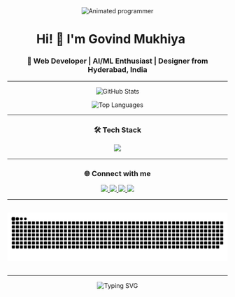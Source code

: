 <!-- Hero Banner with Animated GIF -->
<div align="center">
  <img src="https://cdn.dribbble.com/users/1162077/screenshots/3848914/programmer.gif" width="320" alt="Animated programmer" />
</div>

<h1 align="center">
  Hi! 👋 I'm <b>Govind Mukhiya</b>
  <svg
    width="24" height="24" viewBox="0 0 24 24" style="vertical-align:middle;">
    <text x="0" y="20" font-size="20" font-family="Segoe UI Emoji">👋</text>
    <animateTransform
      attributeName="transform"
      type="rotate"
      from="0 12 12"
      to="15 12 12"
      begin="0s"
      dur="1.5s"
      repeatCount="indefinite"
      additive="sum"
      direction="alternate"/>
  </svg>
</h1>

<h3 align="center">
  🚀 Web Developer | AI/ML Enthusiast | Designer from Hyderabad, India
</h3>

---

<!-- GitHub Stats with Neon Glow Animated SVG (external hosted) -->
<div align="center">
  <img
    src="https://github-readme-stats.vercel.app/api?username=govindmukhiya23&show_icons=true&theme=tokyonight&hide_border=false&count_private=true"
    height="180"
    alt="GitHub Stats" />
  
  <img
    src="https://github-readme-stats.vercel.app/api/top-langs/?username=govindmukhiya23&layout=compact&theme=tokyonight&hide_border=false"
    height="180"
    alt="Top Languages" />
</div>

---

<!-- Tech Stack Animated Icons -->
<h3 align="center">🛠️ Tech Stack</h3>
<div align="center">
  <img src="https://skillicons.dev/icons?i=html,css,js,ts,react,nodejs,express,mongodb,python,csharp,tailwind,figma,vscode&theme=dark" />
</div>

---

<!-- Social Badges with animation (colored badges with shine) -->
<h3 align="center">🌐 Connect with me</h3>
<div align="center">
  <a href="https://linkedin.com/in/govindmukhiya23" target="_blank">
    <img src="https://img.shields.io/badge/LinkedIn-0077B5?style=for-the-badge&logo=linkedin&logoColor=white&labelColor=000000" />
  </a>
  <a href="mailto:govindmukhiya23@gmail.com" target="_blank">
    <img src="https://img.shields.io/badge/Gmail-D14836?style=for-the-badge&logo=gmail&logoColor=white&labelColor=000000" />
  </a>
  <a href="https://instagram.com/yourhandle" target="_blank">
    <img src="https://img.shields.io/badge/Instagram-E4405F?style=for-the-badge&logo=instagram&logoColor=white&labelColor=000000" />
  </a>
  <a href="https://youtube.com/@yourchannel" target="_blank">
    <img src="https://img.shields.io/badge/YouTube-FF0000?style=for-the-badge&logo=youtube&logoColor=white&labelColor=000000" />
  </a>
</div>

---

<!-- Snake animation using embedded SVG from raw URL -->
<div align="center" style="margin: 30px 0;">
  <img
    src="https://raw.githubusercontent.com/Platane/snk/output/github-contribution-grid-snake.svg"
    alt="Animated GitHub Contribution Grid Snake"
    width="600"
  />
</div>

---

<!-- Footer with typing effect SVG (external service) -->
<div align="center">
  <img
    src="https://readme-typing-svg.demolab.com?font=Fira+Code&weight=500&pause=1000&center=true&vCenter=true&width=480&lines=Building+the+future+with+code...;Let's+connect+%26+collaborate!;"
    alt="Typing SVG"
  />
</div>
